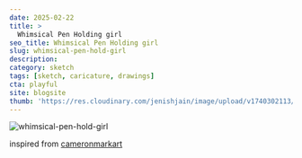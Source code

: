 ```yaml
---
date: 2025-02-22
title: >
  Whimsical Pen Holding girl
seo_title: Whimsical Pen Holding girl
slug: whimsical-pen-hold-girl
description: 
category: sketch
tags: [sketch, caricature, drawings]
cta: playful
site: blogsite
thumb: 'https://res.cloudinary.com/jenishjain/image/upload/v1740302113/drawings/whimsical_pen_hold_girl.jpg?resize1800x2400'
---
```


![whimsical-pen-hold-girl](https://res.cloudinary.com/jenishjain/image/upload/v1740302113/drawings/whimsical_pen_hold_girl.jpg)

inspired from [cameronmarkart](https://www.instagram.com/p/CcTYHJCu40-/)